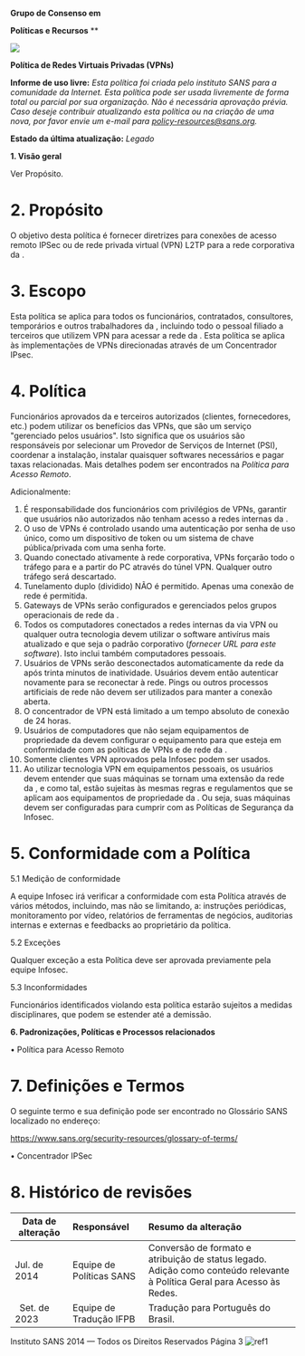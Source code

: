 ﻿


**Grupo de Consenso em** 

**Políticas e Recursos**
**

![](Aspose.Words.640f50fe-b74c-4e83-b9e9-2c846fb986e6.001.png) 

**Política de Redes Virtuais Privadas (VPNs)**

**Informe de uso livre:**  *Esta política foi criada pelo instituto SANS para a comunidade da Internet. Esta política pode ser usada livremente de forma total ou parcial por sua organização. Não é necessária aprovação prévia. Caso deseje contribuir atualizando esta política ou na criação de uma nova, por favor envie um e-mail para policy-resources@sans.org.* 

**Estado da última atualização:**  *Legado* 

**1. Visão geral** 

Ver Propósito. 
# **2. Propósito** 
O objetivo desta política é fornecer diretrizes para conexões de acesso remoto IPSec ou de rede privada virtual (VPN) L2TP para a rede corporativa da <Nome da Empresa>.  


# **3. Escopo** 
Esta política se aplica para todos os funcionários, contratados, consultores, temporários e outros trabalhadores da <Nome da Empresa>, incluindo todo o pessoal filiado a terceiros que utilizem VPN para acessar a rede da <Nome da Empresa>. Esta política se aplica às implementações de VPNs direcionadas através de um Concentrador IPsec.  


# **4. Política** 
Funcionários aprovados da <Nome da Empresa> e terceiros autorizados (clientes, fornecedores, etc.) podem utilizar os benefícios das VPNs, que são um serviço "gerenciado pelos usuários". Isto significa que os usuários são responsáveis por selecionar um Provedor de Serviços de Internet (PSI), coordenar a instalação, instalar quaisquer softwares necessários e pagar taxas relacionadas. Mais detalhes podem ser encontrados na *Política para Acesso Remoto*.  



Adicionalmente: 

1. É responsabilidade dos funcionários com privilégios de VPNs, garantir que usuários não autorizados não tenham acesso a redes internas da <Nome da Empresa>.  
1. O uso de VPNs é controlado usando uma autenticação por senha de uso único, como um dispositivo de token ou um sistema de chave pública/privada com uma senha forte.  
1. Quando conectado ativamente à rede corporativa, VPNs forçarão todo o tráfego para e a partir do PC através do túnel VPN. Qualquer outro tráfego será descartado.  
1. Tunelamento duplo (dividido) NÃO é permitido. Apenas uma conexão de rede é permitida.  
1. Gateways de VPNs serão configurados e gerenciados pelos grupos operacionais de rede da <Nome da Empresa>.  
1. Todos os computadores conectados a redes internas da <Nome da Empresa> via VPN ou qualquer outra tecnologia devem utilizar o software antivírus mais atualizado e que seja o padrão corporativo (*fornecer URL para este software*). Isto inclui também computadores pessoais.  
1. Usuários de VPNs serão desconectados automaticamente da rede da <Nome da Empresa> após trinta minutos de inatividade. Usuários devem então autenticar novamente para se reconectar à rede. Pings ou outros processos artificiais de rede não devem ser utilizados para manter a conexão aberta.
1. O concentrador de VPN está limitado a um tempo absoluto de conexão de 24 horas.  
1. Usuários de computadores que não sejam equipamentos de propriedade da <Nome da Empresa> devem configurar o equipamento para que esteja em conformidade com as políticas de VPNs e de rede da <Nome da Empresa>.  
1. Somente clientes VPN aprovados pela Infosec podem ser usados.  
1. Ao utilizar tecnologia VPN em equipamentos pessoais, os usuários devem entender que suas máquinas se tornam uma extensão da rede da <Nome da Empresa>, e como tal, estão sujeitas às mesmas regras e regulamentos que se aplicam aos equipamentos de propriedade da <Nome da Empresa>. Ou seja, suas máquinas devem ser configuradas para cumprir com as Políticas de Segurança da Infosec.  
# **5. Conformidade com a Política**
5\.1 Medição de conformidade

A equipe Infosec irá verificar a conformidade com esta Política através de vários métodos, incluindo, mas não se limitando, a: instruções periódicas, monitoramento por vídeo, relatórios de ferramentas de negócios, auditorias internas e externas e feedbacks ao proprietário da política.  

5\.2 Exceções

Qualquer exceção a esta Política deve ser aprovada previamente pela equipe Infosec.  

5\.3 Inconformidades 

Funcionários identificados violando esta política estarão sujeitos a medidas disciplinares, que podem se estender até a demissão.  

**6. Padronizações, Políticas e Processos relacionados**


• Política para Acesso Remoto 


# **7. Definições e Termos** 
O seguinte termo e sua definição pode ser encontrado no Glossário SANS localizado no endereço: 

<https://www.sans.org/security-resources/glossary-of-terms/>[ ](https://www.sans.org/security-resources/glossary-of-terms/)

• Concentrador IPSec 
# **8.  Histórico de revisões** 

|**Data de alteração** |**Responsável**|**Resumo da alteração**|
| - | :- | :- |
|Jul. de 2014 |Equipe de Políticas SANS |Conversão de formato e atribuição de status legado.  Adição como conteúdo relevante à Política Geral para Acesso às Redes. |
|` `Set. de 2023|Equipe de Tradução IFPB|Tradução para Português do Brasil.|



Instituto SANS 2014 — Todos os Direitos Reservados 	Página 3 ![ref1]

[ref1]: Aspose.Words.640f50fe-b74c-4e83-b9e9-2c846fb986e6.002.png
